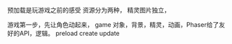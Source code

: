 预加载是玩游戏之前的感受
资源分为两种，
精灵图片独立，

游戏第一步，先让角色动起来，
game 对象，背景，精灵，动画，Phaser给了友好的API，逻辑。
preload
create
update